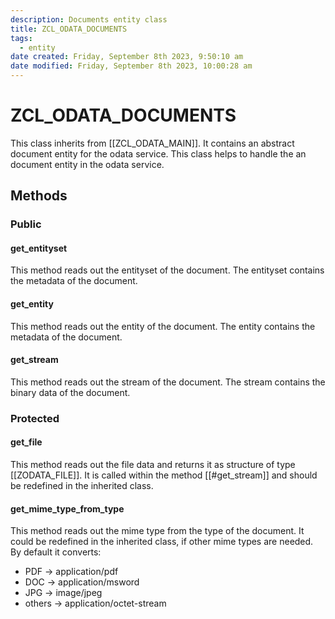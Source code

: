 ```yaml
---
description: Documents entity class
title: ZCL_ODATA_DOCUMENTS
tags:
  - entity
date created: Friday, September 8th 2023, 9:50:10 am
date modified: Friday, September 8th 2023, 10:00:28 am
---
```


# ZCL_ODATA_DOCUMENTS

This class inherits from [[ZCL_ODATA_MAIN]]. 
It contains an abstract document entity for the odata service.
This class helps to handle the an document entity in the odata service.

## Methods

### Public

#### get_entityset

This method reads out the entityset of the document. The entityset contains the metadata of the document.

#### get_entity

This method reads out the entity of the document. The entity contains the metadata of the document.

#### get_stream

This method reads out the stream of the document. The stream contains the binary data of the document.

### Protected

#### get_file

This method reads out the file data and returns it as structure of type [[ZODATA_FILE]].
It is called within the method [[#get_stream]] and should be redefined in the inherited class.

#### get_mime_type_from_type

This method reads out the mime type from the type of the document. 
It could be redefined in the inherited class, if other mime types are needed.
By default it converts:

- PDF -> application/pdf
- DOC -> application/msword
- JPG -> image/jpeg
- others -> application/octet-stream
